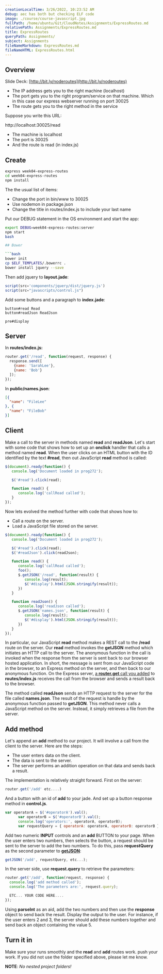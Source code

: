 ```yaml
---
creationLocalTime: 3/26/2022, 10:23:52 AM
debug: aec has both but checking ELF code
image: ./course/course-javascript.jpg
fullPath: /home/ubuntu/Git/CloudNotes/Assignments/ExpressRoutes.md
relativePath: Assignments/ExpressRoutes.md
title: ExpressRoutes
queryPath: Assignments/
subject: Assignments
fileNameMarkdown: ExpressRoutes.md
fileNameHTML: ExpressRoutes.html
---
```



<!-- toc -->
<!-- tocstop -->

## Overview

Slide Deck: [http://bit.ly/noderoutes](http://bit.ly/noderoutes)

- The IP address gets you to the right machine (localhost)
- The port gets you to the right program/service on that machine. Which in this case our express webserver running on port 30025
- The route gets you to the right method in the service

Suppose you write this URL:

  http://localhost:30025/read

- The machine is localhost
- The port is 30025
- And the route is read (in index.js)

## Create

```bash
express week04-express-routes
cd week04-express-routes
npm install
```

The the usual list of items:

- Change the port in bin/www to 30025
- Use nodemon in package.json
- Change the title in routes/index.js to include your last name

Put our DEBUG statement in the OS environment and start the app:

```bash
export DEBUG=week04-express-routes:server
npm start
bash

## Bower

```bash
bower init
cp $ELF_TEMPLATES/.bowerrc .
bower install jquery --save
```

Then add jquery to **layout.jade**:

```JavaScript
script(src='components/jquery/dist/jquery.js')
script(src="javascripts/control.js")
```

Add some buttons and a paragraph to **index.jade**:

    button#read Read
    button#readJson ReadJson

    pre#display


## Server

In **routes/index.js:**

```javascript
router.get('/read', function(request, response) {
  response.send([
    {name: 'SarahLee'},
    {name: 'Bob'}
  ]);
});
```

In **public/names.json**:

```json
[{
  "name": "FileLee"
}, {
  "name": "FileBob"
}]
```

## Client

Make a call to the server in methods named **read** and **readJson**. Let's start with some code that shows how to set up an **onclick** handler that calls a method named **read**. When the user clicks on an HTML button with the ID identified by the text **#read**, then out JavaScript **read** method is called:

```javascript
$(document).ready(function() {
   console.log('Document loaded in prog272');

   $('#read').click(read);

   function read() {
      console.log('callRead called');
   }
});
```

Now lets evolved the method further with code that shows how to:

- Call a route on the server.
- Load a JavaScript file stored on the server.

```javascript
$(document).ready(function() {
   console.log('Document loaded in prog272');

   $('#read').click(read);
   $('#readJson').click(readJson);

   function read() {
      console.log('callRead called');
      foo();
      $.getJSON('/read', function(result) {
         console.log(result);
         $('#display').html(JSON.stringify(result));
      })
   }

   function readJson() {
      console.log('readJson called');
      $.getJSON('names.json', function(result) {
         console.log(result);
         $('#display').html(JSON.stringify(result));
      })
   }
});
```

In particular, our JavaScript **read** method makes a REST call to the **/read** route on the server. Our **read** method invokes the **getJSON** method which initiates an HTTP call to the server. The anonymous function in the call is invoked when the response from the server is sent back to our browser hosted application. In short, the message is sent from our JavaScript code in the browser, to an Express method on the server, and then back to our anonymous function. On the Express server, [a **router.get** call you added](#server) to **routes/index.js** receives the call from the browser and sends a result back to the browser.

The method called **readJson** sends an HTTP request to the server for the file called **names.json**. The result of the request is handle by the anonymous function passed to **getJSON**. This method never calls a JavaScript method on the server. Instead, it simply retrieves a file from the server.

## Add method

Let's append an **add** method to our project. It will involve a call from the client to the server. Here are the steps:

- The user enters data on the client.
- The data is sent to the server.
- The server performs an addition operation on that data and sends back a result.

The implementation is relatively straight forward. First on the server:

```javascript
router.get('/add' etc....)
```

And a button with an id of **add** to your jade. And set up a button response method in **control.js**.

```javascript
var operatorA = $('#operatorA').val();
      var operatorB = $('#operatorB').val();
      console.log('operators:', operatorA, operatorB);
      var requestQuery = { operatorA: operatorA, operatorB: operatorB };
```

Add two numeric **INPUT** controls and an **add** BUTTON to your page. When the user enters two numbers, then selects the button, a request should be sent to the server to add the two numbers. To do this, pass **requestQuery** as the second parameter to [**getJSON**](http://api.jquery.com/jquery.getjson/):

```javascript
getJSON('/add', requestQuery, etc...);
```

In the server side, use **request.query** to retrieve the parameters:

```javascript
router.get('/add', function(request, response) {
  console.log('add method called');
  console.log('The parameters are:', request.query);

  ETC... YOUR CODE HERE....
});
```

Using **parseInt** as an aid, add the two numbers and then use the **response** object to send back the result. Display the output to the user. For instance, if the user enters 2 and 3, the server should add these numbers together and send back an object containing the value 5.

## Turn it in

Make sure your runs smoothly and the **read** and **add** routes work. push your work. If you did not use the folder specified above, please let me know.

**NOTE**: _No nested project folders!_
